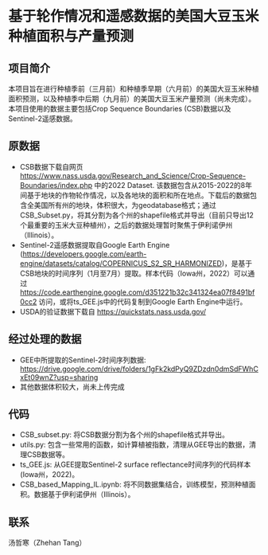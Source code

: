 # 基于轮作情况和遥感数据的美国大豆玉米种植面积与产量预测

## 项目简介

本项目旨在进行种植季前（三月前）和种植季早期（六月前）的美国大豆玉米种植面积预测，以及种植季中后期（九月前）的美国大豆玉米产量预测（尚未完成）。
本项目使用的数据主要包括Crop Sequence Boundaries (CSB)数据以及Sentinel-2遥感数据。

## 原数据

- CSB数据下载自网页 https://www.nass.usda.gov/Research_and_Science/Crop-Sequence-Boundaries/index.php 中的2022 Dataset. 该数据包含从2015-2022的8年间基于地块的作物轮作情况，以及各地块的面积和所在地点。下载后的数据包含全美国所有州的地块，体积很大，为geodatabase格式；通过CSB_Subset.py，将其分割为各个州的shapefile格式并导出（目前只导出12个最重要的玉米大豆种植州），之后的数据处理暂时聚焦于伊利诺伊州（Illinois）。
- Sentinel-2遥感数据提取自Google Earth Engine (https://developers.google.com/earth-engine/datasets/catalog/COPERNICUS_S2_SR_HARMONIZED)，是基于CSB地块的时间序列（1月至7月）提取。样本代码（Iowa州，2022）可以通过 https://code.earthengine.google.com/d351221b32c341324ea07f8491bf0cc2 访问，或将ts_GEE.js中的代码复制到Google Earth Engine中运行。
- USDA的验证数据下载自 https://quickstats.nass.usda.gov/

## 经过处理的数据

- GEE中所提取的Sentinel-2时间序列数据: https://drive.google.com/drive/folders/1gFk2kdPyQ9ZDzdn0dmSdFWhCxEt09wnZ?usp=sharing
- 其他数据体积较大，尚未上传完成


## 代码

- CSB_subset.py: 将CSB数据分割为各个州的shapefile格式并导出。
- utils.py: 包含一些常用的函数，如计算植被指数，清理从GEE导出的数据，清理CSB数据等。
- ts_GEE.js: 从GEE提取Sentinel-2 surface reflectance时间序列的代码样本(Iowa州，2022)。
- CSB_based_Mapping_IL.ipynb: 将不同数据集结合，训练模型，预测种植面积。数据基于伊利诺伊州（Illinois）。


## 联系

汤哲寒（Zhehan Tang）